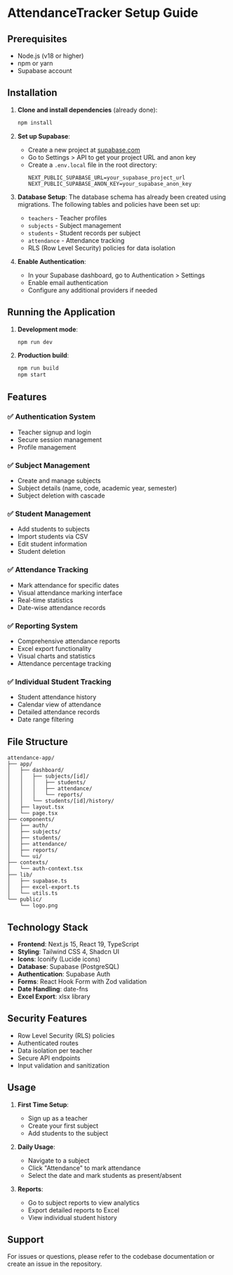 # AttendanceTracker Setup Guide

## Prerequisites

- Node.js (v18 or higher)
- npm or yarn
- Supabase account

## Installation

1. **Clone and install dependencies** (already done):

   ```bash
   npm install
   ```

2. **Set up Supabase**:

   - Create a new project at [supabase.com](https://supabase.com)
   - Go to Settings > API to get your project URL and anon key
   - Create a `.env.local` file in the root directory:
     ```env
     NEXT_PUBLIC_SUPABASE_URL=your_supabase_project_url
     NEXT_PUBLIC_SUPABASE_ANON_KEY=your_supabase_anon_key
     ```

3. **Database Setup**:
   The database schema has already been created using migrations. The following tables and policies have been set up:

   - `teachers` - Teacher profiles
   - `subjects` - Subject management
   - `students` - Student records per subject
   - `attendance` - Attendance tracking
   - RLS (Row Level Security) policies for data isolation

4. **Enable Authentication**:
   - In your Supabase dashboard, go to Authentication > Settings
   - Enable email authentication
   - Configure any additional providers if needed

## Running the Application

1. **Development mode**:

   ```bash
   npm run dev
   ```

2. **Production build**:
   ```bash
   npm run build
   npm start
   ```

## Features

### ✅ Authentication System

- Teacher signup and login
- Secure session management
- Profile management

### ✅ Subject Management

- Create and manage subjects
- Subject details (name, code, academic year, semester)
- Subject deletion with cascade

### ✅ Student Management

- Add students to subjects
- Import students via CSV
- Edit student information
- Student deletion

### ✅ Attendance Tracking

- Mark attendance for specific dates
- Visual attendance marking interface
- Real-time statistics
- Date-wise attendance records

### ✅ Reporting System

- Comprehensive attendance reports
- Excel export functionality
- Visual charts and statistics
- Attendance percentage tracking

### ✅ Individual Student Tracking

- Student attendance history
- Calendar view of attendance
- Detailed attendance records
- Date range filtering

## File Structure

```
attendance-app/
├── app/
│   ├── dashboard/
│   │   ├── subjects/[id]/
│   │   │   ├── students/
│   │   │   ├── attendance/
│   │   │   └── reports/
│   │   └── students/[id]/history/
│   ├── layout.tsx
│   └── page.tsx
├── components/
│   ├── auth/
│   ├── subjects/
│   ├── students/
│   ├── attendance/
│   ├── reports/
│   └── ui/
├── contexts/
│   └── auth-context.tsx
├── lib/
│   ├── supabase.ts
│   ├── excel-export.ts
│   └── utils.ts
└── public/
    └── logo.png
```

## Technology Stack

- **Frontend**: Next.js 15, React 19, TypeScript
- **Styling**: Tailwind CSS 4, Shadcn UI
- **Icons**: Iconify (Lucide icons)
- **Database**: Supabase (PostgreSQL)
- **Authentication**: Supabase Auth
- **Forms**: React Hook Form with Zod validation
- **Date Handling**: date-fns
- **Excel Export**: xlsx library

## Security Features

- Row Level Security (RLS) policies
- Authenticated routes
- Data isolation per teacher
- Secure API endpoints
- Input validation and sanitization

## Usage

1. **First Time Setup**:

   - Sign up as a teacher
   - Create your first subject
   - Add students to the subject

2. **Daily Usage**:

   - Navigate to a subject
   - Click "Attendance" to mark attendance
   - Select the date and mark students as present/absent

3. **Reports**:
   - Go to subject reports to view analytics
   - Export detailed reports to Excel
   - View individual student history

## Support

For issues or questions, please refer to the codebase documentation or create an issue in the repository.
